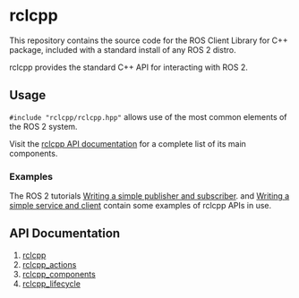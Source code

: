 # rclcpp

This repository contains the source code for the ROS Client Library for C++ package, included with a standard install of any ROS 2 distro.

rclcpp provides the standard C++ API for interacting with ROS 2.

## Usage

`#include "rclcpp/rclcpp.hpp"` allows use of the most common elements of the ROS 2 system.

Visit the [rclcpp API documentation](http://docs.ros2.org/latest/api/rclcpp/) for a complete list of its main components.

### Examples

The ROS 2 tutorials [Writing a simple publisher and subscriber](https://docs.ros.org/en/rolling/Tutorials/Writing-A-Simple-Cpp-Publisher-And-Subscriber.html).
and [Writing a simple service and client](https://docs.ros.org/en/rolling/Tutorials/Writing-A-Simple-Cpp-Service-And-Client.html)
contain some examples of rclcpp APIs in use.

## API Documentation
1. [rclcpp](./rclcpp/doc_output/html/index.html)
2. [rclcpp_actions](./rclcpp_action/doc_output/html/index.html)
3. [rclcpp_components](./rclcpp_components/doc_output/html/index.html)
4. [rclcpp_lifecycle](./rclcpp_lifecycle/doc_output/html/index.html)
